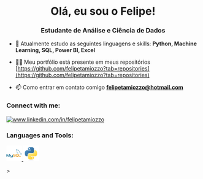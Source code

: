 <h1 align="center">Olá, eu sou o Felipe!</h1>
<h3 align="center">Estudante de Análise e Ciência de Dados</h3>

- 🌱 Atualmente estudo as seguintes linguagens e skills: **Python, Machine Learning, SQL, Power BI, Excel**

- 👨‍💻 Meu portfólio está presente em meus repositórios [https://github.com/felipetamiozzo?tab=repositories](https://github.com/felipetamiozzo?tab=repositories)

- 📫 Como entrar em contato comigo **felipetamiozzo@hotmail.com**

<h3 align="left">Connect with me:</h3>
<p align="left">
<a href="https://linkedin.com/in/www.linkedin.com/in/felipetamiozzo" target="blank"><img align="center" src="https://raw.githubusercontent.com/rahuldkjain/github-profile-readme-generator/master/src/images/icons/Social/linked-in-alt.svg" alt="www.linkedin.com/in/felipetamiozzo" height="30" width="40" /></a>
</p>

<h3 align="left">Languages and Tools:</h3>
<p align="left"> <a href="https://www.mysql.com/" target="_blank" rel="noreferrer"> <img src="https://raw.githubusercontent.com/devicons/devicon/master/icons/mysql/mysql-original-wordmark.svg" alt="mysql" width="40" height="40"/> </a> <a href="https://www.python.org" target="_blank" rel="noreferrer"> <img src="https://raw.githubusercontent.com/devicons/devicon/master/icons/python/python-original.svg" alt="python" width="40" height="40"/> </a> </p>
>
